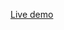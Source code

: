 [Live demo](https://rikschennink.github.io/smashing-magazine-lazy-loading-javascript-with-conditioner/custom-monitor/)